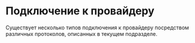 # Подключение к провайдеру

Существует несколько типов подключения к провайдеру посредством различных протоколов, описанных в текущем подразделе.

